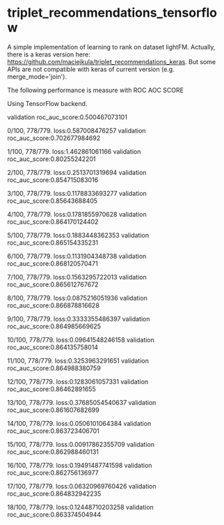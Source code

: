 # triplet_recommendations_tensorflow
A simple implementation of learning to rank on dataset lightFM. Actually, there is a keras version here: https://github.com/maciejkula/triplet_recommendations_keras. But some APIs are not compatible with keras of current version (e.g. merge_mode='join'). 

The following performance is measure with ROC AOC SCORE

Using TensorFlow backend.

validation roc_auc_score:0.500467073101
	
 0/100, 778/779. loss:0.587008476257	validation roc_auc_score:0.702677984692
 
 1/100, 778/779. loss:1.462861061166    validation roc_auc_score:0.80255242201
 
 2/100, 778/779. loss:0.2513701319694   validation roc_auc_score:0.854715083016
 
 3/100, 778/779. loss:0.1178833693277   validation roc_auc_score:0.85643688405
 
 4/100, 778/779. loss:0.1781855970628   validation roc_auc_score:0.864170124402
 
 5/100, 778/779. loss:0.1883448362353   validation roc_auc_score:0.865154335231
 
 6/100, 778/779. loss:0.1131904348738   validation roc_auc_score:0.868120570471
 
 7/100, 778/779. loss:0.1563295722013   validation roc_auc_score:0.865612767672
 
 8/100, 778/779. loss:0.0875216051936	validation roc_auc_score:0.866878816628
 
 9/100, 778/779. loss:0.3333355486397   validation roc_auc_score:0.864985669625
 
 10/100, 778/779. loss:0.09641548246158 validation roc_auc_score:0.864135758014
 
 11/100, 778/779. loss:0.3253963291651  validation roc_auc_score:0.864988380759
 
 12/100, 778/779. loss:0.1283061057331  validation roc_auc_score:0.86462891655
 
 13/100, 778/779. loss:0.37685054540637 validation roc_auc_score:0.861607682699
 
 14/100, 778/779. loss:0.0506101064384	validation roc_auc_score:0.863723406701
 
 15/100, 778/779. loss:0.00917862355709	validation roc_auc_score:0.862988460131
 
 16/100, 778/779. loss:0.19491487741598 validation roc_auc_score:0.862756136977
 
 17/100, 778/779. loss:0.06320969760426 validation roc_auc_score:0.864832942235
 
 18/100, 778/779. loss:0.12448710203258 validation roc_auc_score:0.863374504944
